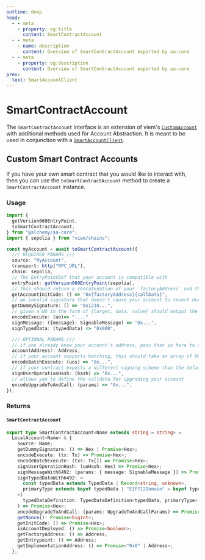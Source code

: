 ```yaml
---
outline: deep
head:
  - - meta
    - property: og:title
      content: SmartContractAccount
  - - meta
    - name: description
      content: Overview of SmartContractAccount exported by aa-core
  - - meta
    - property: og:description
      content: Overview of SmartContractAccount exported by aa-core
prev:
  text: SmartAccountClient
---
```


# SmartContractAccount

The `SmartContractAccount` interface is an extension of viem's [`CustomAccount`](https://viem.sh/docs/accounts/custom) with additional methods used for Account Abstraction. It is meant to be used in conjunction with a [`SmartAccountClient`](/packages/aa-core/smart-account-client/).

## Custom Smart Contract Accounts

If you have your own smart contract that you would like to interact with, then you can use the `toSmartContractAccount` method to create a `SmartContractAccount` instance.

### Usage

```ts
import {
  getVersion060EntryPoint,
  toSmartContractAccount,
} from "@alchemy/aa-core";
import { sepolia } from "viem/chains";

const myAccount = await toSmartContractAccount({
  /// REQUIRED PARAMS ///
  source: "MyAccount",
  transport: http("RPC_URL"),
  chain: sepolia,
  // The EntryPointDef that your account is compatible with
  entryPoint: getVersion060EntryPoint(sepolia),
  // This should return a concatenation of your `factoryAddress` and the `callData` for your factory's create account method
  getAccountInitCode: () => "0x{factoryAddress}{callData}",
  // an invalid signature that doesn't cause your account to revert during validation
  getDummySignature: () => "0x1234...",
  // given a UO in the form of {target, data, value} should output the calldata for calling your contract's execution method
  encodeExecute: (uo)=> "...."
  signMessage: ({message}: SignableMessage) => "0x...",
  signTypedData: (typedData) => "0x000",

  /// OPTIONAL PARAMS ///
  // if you already know your account's address, pass that in here to avoid generating a new counterfactual
  accountAddress?: Address,
  // if your account supports batching, this should take an array of UOs and return the calldata for calling your contract's batchExecute method
  encodeBatchExecute: (uos) => "0x...",
  // if your contract expects a different signing scheme than the default signMessage scheme, you can override that here
  signUserOperationHash: (hash) => "0x...",
  // allows you to define the calldata for upgrading your account
  encodeUpgradeToAndCall: (params) => "0x...",
});
```

### Returns

#### `SmartContractAccount`

```ts
export type SmartContractAccount<Name extends string = string> =
  LocalAccount<Name> & {
    source: Name;
    getDummySignature: () => Hex | Promise<Hex>;
    encodeExecute: (tx: Tx) => Promise<Hex>;
    encodeBatchExecute: (txs: Tx[]) => Promise<Hex>;
    signUserOperationHash: (uoHash: Hex) => Promise<Hex>;
    signMessageWith6492: (params: { message: SignableMessage }) => Promise<Hex>;
    signTypedDataWith6492: <
      const typedData extends TypedData | Record<string, unknown>,
      primaryType extends keyof typedData | "EIP712Domain" = keyof typedData
    >(
      typedDataDefinition: TypedDataDefinition<typedData, primaryType>
    ) => Promise<Hex>;
    encodeUpgradeToAndCall: (params: UpgradeToAndCallParams) => Promise<Hex>;
    getNonce(): Promise<bigint>;
    getInitCode: () => Promise<Hex>;
    isAccountDeployed: () => Promise<boolean>;
    getFactoryAddress: () => Address;
    getEntrypoint: () => Address;
    getImplementationAddress: () => Promise<"0x0" | Address>;
  };
```
